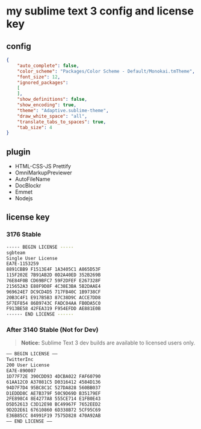 # my sublime text 3 config and license key
## config

```json
{
	"auto_complete": false,
	"color_scheme": "Packages/Color Scheme - Default/Monokai.tmTheme",
	"font_size": 12,
	"ignored_packages":
	[
	],
	"show_definitions": false,
	"show_encoding": true,
	"theme": "Adaptive.sublime-theme",
	"draw_white_space": "all",
	"translate_tabs_to_spaces": true,
	"tab_size": 4
}
```

## plugin

- HTML-CSS-JS Prettify
- OmniMarkupPreviewer
- AutoFileName
- DocBlockr
- Emmet
- Nodejs

## license key
### 3176 Stable
```sh
----- BEGIN LICENSE -----
sgbteam
Single User License
EA7E-1153259
8891CBB9 F1513E4F 1A3405C1 A865D53F
115F202E 7B91AB2D 0D2A40ED 352B269B
76E84F0B CD69BFC7 59F2DFEF E267328F
215652A3 E88F9D8F 4C38E3BA 5B2DAAE4
969624E7 DC9CD4D5 717FB40C 1B9738CF
20B3C4F1 E917B5B3 87C38D9C ACCE7DD8
5F7EF854 86B9743C FADC04AA FB0DA5C0
F913BE58 42FEA319 F954EFDD AE881E0B
------ END LICENSE ------
```
### After 3140 Stable (Not for Dev)
> **Notice:** Sublime Text 3 dev builds are available to licensed users only.
```sh
—– BEGIN LICENSE —–
TwitterInc
200 User License
EA7E-890007
1D77F72E 390CDD93 4DCBA022 FAF60790
61AA12C0 A37081C5 D0316412 4584D136
94D7F7D4 95BC8C1C 527DA828 560BB037
D1EDDD8C AE7B379F 50C9D69D B35179EF
2FE898C4 8E4277A8 555CE714 E1FB0E43
D5D52613 C3D12E98 BC49967F 7652EED2
9D2D2E61 67610860 6D338B72 5CF95C69
E36B85CC 84991F19 7575D828 470A92AB
—— END LICENSE ——
```
